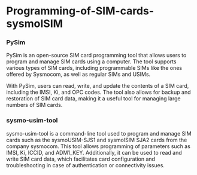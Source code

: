 # Programming-of-SIM-cards-sysmoISIM

### PySim
PySim is an open-source SIM card programming tool that allows users to program and manage SIM cards using a computer. The tool supports various types of SIM cards, including programmable SIMs like the ones offered by Sysmocom, as well as regular SIMs and USIMs.

With PySim, users can read, write, and update the contents of a SIM card, including the IMSI, Ki, and OPC codes. The tool also allows for backup and restoration of SIM card data, making it a useful tool for managing large numbers of SIM cards.

### sysmo-usim-tool
sysmo-usim-tool is a command-line tool used to program and manage SIM cards such as the sysmoUSIM-SJS1 and sysmoISIM SJA2 cards from the company sysmocom. This tool allows programming of parameters such as IMSI, Ki, ICCID, and ADM1_KEY. Additionally, it can be used to read and write SIM card data, which facilitates card configuration and troubleshooting in case of authentication or connectivity issues.
